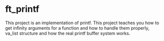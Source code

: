 # ft_printf
This project is an implementation of printf. This project teaches you how to get infinity arguments for a function and how to handle them properly, va_list structure and how the real printf buffer system works.
